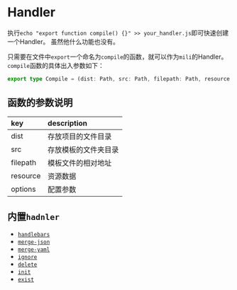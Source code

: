 # Handler

执行`echo "export function compile() {}" >> your_handler.js`即可快速创建一个Handler。
虽然他什么功能也没有。

只需要在文件中`export`一个命名为`compile`的函数，就可以作为`mili`的Handler。
`compile`函数的具体出入参数如下：

```typescript
export type Compile = (dist: Path, src: Path, filepath: Path, resource: Map<string, any>, options: Record<string, any>) => Syncable<Path | void>
```

## 函数的参数说明

 key                |  description
:-------------------|:--------------
 dist               | 存放项目的文件目录
 src                | 存放模板的文件夹目录
 filepath           | 模板文件的相对地址
 resource           | 资源数据
 options            | 配置参数


## 内置`hadnler`

- [`handlebars`](./handlebars.md)
- [`merge-json`](./merge-json.md)
- [`merge-yaml`](./merge-yaml.md)
- [`ignore`](./ignore)
- [`delete`]( ./delete.md )
- [`init`](./init.md)
- [`exist`](./exist.md)
